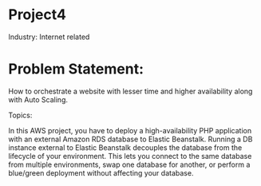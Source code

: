 # Project4

Industry: Internet related 

# Problem Statement:

How to orchestrate a website with lesser time and higher availability along with Auto Scaling.

Topics:

In this AWS project, you have to deploy a high-availability PHP application with
an external Amazon RDS database to Elastic Beanstalk. Running a DB instance
external to Elastic Beanstalk decouples the database from the lifecycle of your
environment. This lets you connect to the same database from multiple
environments, swap one database for another, or perform a blue/green
deployment without affecting your database.

